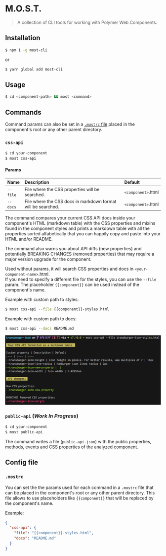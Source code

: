 # M.O.S.T.

> A collection of CLI tools for working with Polymer Web Components.

## Installation

```sh
$ npm i -g most-cli
```

or

```sh
$ yarn global add most-cli
```

## Usage

```sh
$ cd <component-path> && most <command>
```

## Commands

Command params can also be set in a [`.mostrc` file](#config-file) placed in the component's root or any other parent directory.

### `css-api`

```sh
$ cd your-component
$ most css-api
```

#### Params

Name | Description | Default
:----|:------------|:-------
`--file` | File where the CSS properties will be searched. | `<component>`.html
`--docs` | File where the CSS docs in markdown format will be searched. | `<component>`.html

The command compares your current CSS API docs inside your component's HTML (markdown table) with the CSS properties and mixins found in the component styles and prints a markdown table with all the properties sorted alfabetically that you can happily copy and paste into your HTML and/or README.

The command also warns you about API diffs (new properties) and potentially BREAKING CHANGES (removed properties) that may require a major version upgrade for the component.

Used without params, it will search CSS properties and docs in `<your-component-name>`.html.   
If you need to specify a different file for the styles, you can use the `--file` param. The placeholder `{{component}}` can be used instead of the component's name.

Example with custom path to styles:

```sh
$ most css-api --file {{component}}-styles.html
```

Example with custom path to docs:

```sh
$ most css-api --docs README.md
```

![Screenshot of the css-api command line output](https://github.com/kcmr/most/blob/master/images/most-cssapi.png?raw=true)

### `public-api` (_Work In Progress_)

```sh
$ cd your-component
$ most public-api
```

The command writes a file (`public-api.json`) with the public properties, methods, events and CSS properties of the analyzed component. 

## Config file

### `.mostrc` 

You can set the the params used for each command in a `.mostrc` file that can be placed in the component's root or any other parent directory. This file allows to use placeholders like `{{component}}` that will be replaced by the component's name.

Example:

```json
{
  "css-api": {
    "file": "{{component}}-styles.html",
    "docs": "README.md"
  }
}
```
